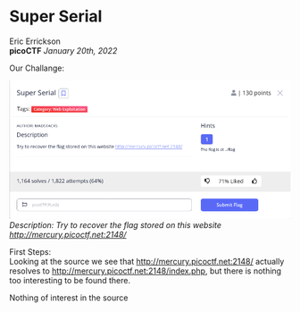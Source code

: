 # Super Serial  

Eric Errickson  
**picoCTF**
*January 20th, 2022*  
  
Our Challange:  

![alt text](https://github.com/ericerrickson/picoCTF/blob/main/SuperSerial/SuperSerial.png?raw=true "Description: Try to recover the flag stored on this website http://mercury.picoctf.net:2148/")  
*Description: Try to recover the flag stored on this website <http://mercury.picoctf.net:2148/>*  

First Steps:  
Looking at the source we see that <http://mercury.picoctf.net:2148/> actually resolves to <http://mercury.picoctf.net:2148/index.php>, but there is nothing too interesting to be found there.

Nothing of interest in the source 